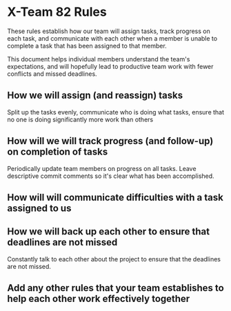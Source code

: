 # X-Team 82 Rules

These rules establish how our team will assign tasks,
track progress on each task, and communicate with each other 
when a member is unable to complete a task that has been assigned to that member.

This document helps individual members understand the team's expectations,
and will hopefully lead to productive team work with fewer conflicts
and missed deadlines.

## How we will assign (and reassign) tasks

Split up the tasks evenly, communicate who is doing what tasks, ensure that no one is doing significantly more work than others

## How will we will track progress (and follow-up) on completion of tasks

Periodically update team members on progress on all tasks. Leave descriptive commit comments so it's clear what has been accomplished.



## How will will communicate difficulties with a task assigned to us



## How we will back up each other to ensure that deadlines are not missed
Constantly talk to each other about the project to ensure that the deadlines are not missed. 


## Add any other rules that your team establishes to help each other work effectively together




